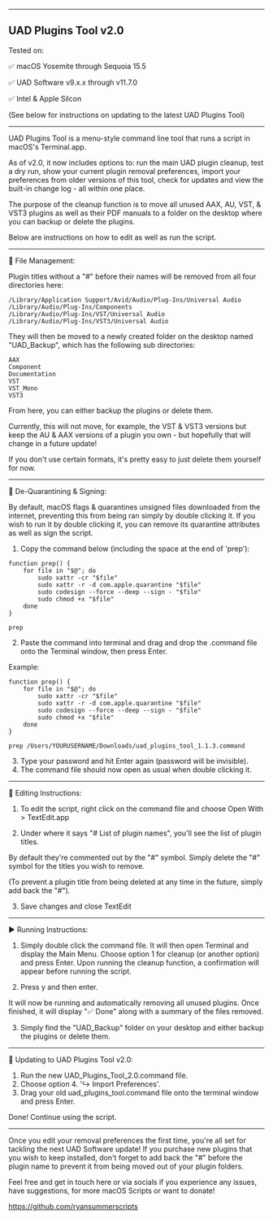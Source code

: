 ---------------------
UAD Plugins Tool v2.0
---------------------

Tested on:

✅ macOS Yosemite through Sequoia 15.5

✅ UAD Software v9.x.x through v11.7.0

✅ Intel & Apple Silcon

(See below for instructions on updating to the latest UAD Plugins Tool)

------------------------------------------

UAD Plugins Tool is a menu-style command line tool that runs a script in macOS's Terminal.app.

As of v2.0, it now includes options to: run the main UAD plugin cleanup, test a dry run, show your current plugin removal preferences, import your preferences from older versions of this tool, check for updates and view the built-in change log - all within one place.

The purpose of the cleanup function is to move all unused AAX, AU, VST, & VST3 plugins as well as their PDF manuals to a folder on the desktop where you can backup or delete the plugins.

Below are instructions on how to edit as well as run the script.

------------------------------------------

📂 File Management:

Plugin titles without a "#" before their names will be removed from all four directories here:
```
/Library/Application Support/Avid/Audio/Plug-Ins/Universal Audio
/Library/Audio/Plug-Ins/Components
/Library/Audio/Plug-Ins/VST/Universal Audio
/Library/Audio/Plug-Ins/VST3/Universal Audio
```

They will then be moved to a newly created folder on the desktop named "UAD_Backup", which has the following sub directories:
```
AAX
Component
Documentation
VST
VST_Mono
VST3
```
From here, you can either backup the plugins or delete them.

Currently, this will not move, for example, the VST & VST3 versions but keep the AU & AAX versions of a plugin you own - but hopefully that will change in a future update! 

If you don't use certain formats, it's pretty easy to just delete them yourself for now.

------------------------------------------

🧼 De-Quarantining & Signing:


By default, macOS flags & quarantines unsigned files downloaded from the internet, preventing this from being ran simply by double clicking it. 
If you wish to run it by double clicking it, you can remove its quarantine attributes as well as sign the script.

1. Copy the command below (including the space at the end of 'prep'):
```
function prep() {
    for file in "$@"; do
        sudo xattr -cr "$file"
        sudo xattr -r -d com.apple.quarantine "$file"
        sudo codesign --force --deep --sign - "$file"
        sudo chmod +x "$file"
    done
}

prep 
```

2. Paste the command into terminal and drag and drop the .command file onto the Terminal window, then press Enter.

Example:
```
function prep() {
    for file in "$@"; do
        sudo xattr -cr "$file"
        sudo xattr -r -d com.apple.quarantine "$file"
        sudo codesign --force --deep --sign - "$file"
        sudo chmod +x "$file"
    done
}

prep /Users/YOURUSERNAME/Downloads/uad_plugins_tool_1.1.3.command
```

3. Type your password and hit Enter again (password will be invisible).
4. The command file should now open as usual when double clicking it.

------------------------------------------

📝 Editing Instructions:

1. To edit the script, right click on the command file and choose Open With > TextEdit.app

2. Under where it says "# List of plugin names", you'll see the list of plugin titles. 

By default they're commented out by the "#" symbol. Simply delete the "#" symbol for the titles you wish to remove. 

(To prevent a plugin title from being deleted at any time in the future, simply add back the "#").

3. Save changes and close TextEdit

------------------------------------------

▶️ Running Instructions:

1. Simply double click the command file. It will then open Terminal and display the Main Menu. Choose option 1 for cleanup (or another option) and press Enter.
Upon running the cleanup function, a confirmation will appear before running the script.

2. Press y and then enter.

It will now be running and automatically removing all unused plugins.
Once finished, it will display "✅ Done" along with a summary of the files removed.

3. Simply find the "UAD_Backup" folder on your desktop and either backup the plugins or delete them.

------------------------------------------

🔄 Updating to UAD Plugins Tool v2.0:

1. Run the new UAD_Plugins_Tool_2.0.command file.
2. Choose option 4. '↪️ Import Preferences'.
3. Drag your old uad_plugins_tool.command file onto the terminal window and press Enter.

Done! Continue using the script.

------------------------------------------

Once you edit your removal preferences the first time, you're all set for tackling the next UAD Software update! 
If you purchase new plugins that you wish to keep installed, don't forget to add back the "#" before the plugin name to prevent it from being moved out of your plugin folders.

Feel free and get in touch here or via socials if you experience any issues, have suggestions, for more macOS Scripts or want to donate!

https://github.com/ryansummerscripts
